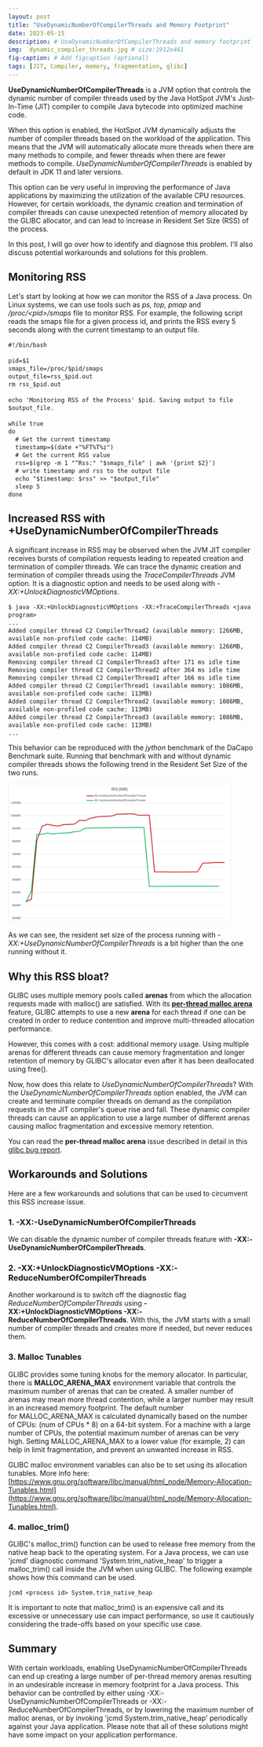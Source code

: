 ```yaml
---
layout: post
title: "UseDynamicNumberOfCompilerThreads and Memory Footprint"
date: 2023-05-15
description: # UseDynamicNumberOfCompilerThreads and memory footprint
img:  dynamic_compiler_threads.jpg # size:1912x461
fig-caption: # Add figcaption (optional)
tags: [JIT, Compiler, memory, fragmentation, glibc]
---
```


**UseDynamicNumberOfCompilerThreads** is a JVM option that controls the dynamic number of compiler threads used by the Java HotSpot JVM's Just-In-Time (JIT) compiler to compile Java bytecode into optimized machine code.

When this option is enabled, the HotSpot JVM dynamically adjusts the number of compiler threads based on the workload of the application. This means that the JVM will automatically allocate more threads when there are many methods to compile, and fewer threads when there are fewer methods to compile. *UseDynamicNumberOfCompilerThreads* is enabled by default in JDK 11 and later versions.

This option can be very useful in improving the performance of Java applications by maximizing the utilization of the available CPU resources. However, for certain workloads, the dynamic creation and termination of compiler threads can cause unexpected retention of memory allocated by the GLIBC allocator, and can lead to increase in Resident Set Size (RSS) of the process.

In this post, I will go over how to identify and diagnose this problem. I'll also discuss potential workarounds and solutions for this problem.

## Monitoring RSS

Let's start by looking at how we can monitor the RSS of a Java process. On Linux systems, we can use tools such as *ps, top, pmap* and */proc/\<pid\>/smaps* file to monitor RSS. For example, the following script reads the smaps file for a given process id, and prints the RSS every 5 seconds along with the current timestamp to an output file.

```
#!/bin/bash

pid=$1
smaps_file=/proc/$pid/smaps
output_file=rss_$pid.out
rm rss_$pid.out

echo 'Monitoring RSS of the Process' $pid. Saving output to file $output_file.

while true
do
  # Get the current timestamp
  timestamp=$(date +"%FT%T%z")
  # Get the current RSS value
  rss=$(grep -m 1 "^Rss:" "$smaps_file" | awk '{print $2}')
  # write timestamp and rss to the output file
  echo "$timestamp: $rss" >> "$output_file"
  sleep 5
done
```

## Increased RSS with +UseDynamicNumberOfCompilerThreads

A significant increase in RSS may be observed when the JVM JIT compiler receives bursts of compilation requests leading to repeated creation and termination of compiler threads. We can trace the dynamic creation and termination of compiler threads using the *TraceCompilerThreads* JVM option. It is a diagnostic option and needs to be used along with *-XX:+UnlockDiagnosticVMOptions*.

```console
$ java -XX:+UnlockDiagnosticVMOptions -XX:+TraceCompilerThreads <java program>
...
Added compiler thread C2 CompilerThread2 (available memory: 1266MB, available non-profiled code cache: 114MB)
Added compiler thread C2 CompilerThread3 (available memory: 1266MB, available non-profiled code cache: 114MB)
Removing compiler thread C2 CompilerThread3 after 171 ms idle time
Removing compiler thread C2 CompilerThread2 after 364 ms idle time
Removing compiler thread C2 CompilerThread1 after 166 ms idle time
Added compiler thread C2 CompilerThread1 (available memory: 1086MB, available non-profiled code cache: 113MB)
Added compiler thread C2 CompilerThread2 (available memory: 1086MB, available non-profiled code cache: 113MB)
Added compiler thread C2 CompilerThread3 (available memory: 1086MB, available non-profiled code cache: 113MB)
...
```

This behavior can be reproduced with the *jython* benchmark of the DaCapo Benchmark suite. Running that benchmark with and without dynamic compiler threads shows the following trend in the Resident Set Size of the two runs.

<p style="text-align:center;width:90%"><img src="../assets/img/rss_compilerthreads.png"></p>

<!-- ![RSS with -XX:+UseDynamicNumberOfCompilerThreads](../assets/img/rss_dynamic.png)

![RSS with -XX:-UseDynamicNumberOfCompilerThreads](../assets/img/rss_no_dynamic.png) -->

As we can see, the resident set size of the process running with *-XX:+UseDynamicNumberOfCompilerThreads* is a bit higher than the one running without it.

## Why this RSS bloat?

GLIBC uses multiple memory pools called **arenas** from which the allocation requests made with malloc() are satisfied. With its [**per-thread malloc arena**](https://sourceware.org/glibc/wiki/MallocInternals#Arenas_and_Heaps) feature, GLIBC attempts to use a new **arena** for each thread if one can be created in order to reduce contention and improve multi-threaded allocation performance.

However, this comes with a cost: additional memory usage. Using multiple arenas for different threads can cause memory fragmentation and longer retention of memory by GLIBC's allocator even after it has been deallocated using free().

Now, how does this relate to *UseDynamicNumberOfCompilerThreads*? With the *UseDynamicNumberOfCompilerThreads* option enabled, the JVM can create and terminate compiler threads on demand as the compilation requests in the JIT compiler's queue rise and fall. These dynamic compiler threads can cause an application to use a large number of different arenas causing malloc fragmentation and excessive memory retention.

You can read the **per-thread malloc arena** issue described in detail in this [glibc bug report](https://sourceware.org/bugzilla/show_bug.cgi?id=11261).

## Workarounds and Solutions

Here are a few workarounds and solutions that can be used to circumvent this RSS increase issue.

### 1. -XX:-UseDynamicNumberOfCompilerThreads

We can disable the dynamic number of compiler threads feature with **-XX:-UseDynamicNumberOfCompilerThreads**.

### 2. -XX:+UnlockDiagnosticVMOptions -XX:-ReduceNumberOfCompilerThreads
Another workaround is to switch off the diagnostic flag *ReduceNumberOfCompilerThreads* using **-XX:+UnlockDiagnosticVMOptions -XX:-ReduceNumberOfCompilerThreads**. With this, the JVM starts with a small number of compiler threads and creates more if needed, but never reduces them.

### 3. Malloc Tunables

GLIBC provides some tuning knobs for the memory allocator. In particular, there is **MALLOC_ARENA_MAX** environment variable that controls the maximum number of arenas that can be created. A smaller number of arenas may mean more thread contention, while a larger number may result in an increased memory footprint. The default number for MALLOC_ARENA_MAX is calculated dynamically based on the number of CPUs: (num of CPUs * 8) on a 64-bit system. For a machine with a large number of CPUs, the potential maximum number of arenas can be very high. Setting MALLOC_ARENA_MAX to a lower value (for example, 2) can help in limit fragmentation, and prevent an unwanted increase in RSS.

GLIBC malloc environment variables can also be to set using its allocation tunables. More info here: [https://www.gnu.org/software/libc/manual/html_node/Memory-Allocation-Tunables.html](https://www.gnu.org/software/libc/manual/html_node/Memory-Allocation-Tunables.html).

### 4. malloc_trim()

GLIBC's malloc_trim() function can be used to release free memory from the native heap back to the operating system. For a Java process, we can use 'jcmd' diagnostic command 'System.trim_native_heap' to trigger a malloc_trim() call inside the JVM when using GLIBC. The following example shows how this command can be used.

```
jcmd <process id> System.trim_native_heap
```

It is important to note that malloc_trim() is an expensive call and its excessive or unnecessary use can impact performance, so use it cautiously considering the trade-offs based on your specific use case.

## Summary

With certain workloads, enabling UseDynamicNumberOfCompilerThreads can end up creating a large number of per-thread memory arenas resulting in an undesirable increase in memory footprint for a Java process. This behavior can be controlled by either using -XX:-UseDynamicNumberOfCompilerThreads or -XX:-ReduceNumberOfCompilerThreads, or by lowering the maximum number of malloc arenas, or by invoking 'jcmd System.trim_native_heap' periodically against your Java application. Please note that all of these solutions might have some impact on your application performance.

